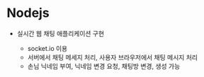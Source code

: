 # Nodejs

- 실시간 웹 채팅 애플리케이션 구현

  * socket.io 이용
  * 서버에서 채팅 메세지 처리, 사용자 브라우저에서 채팅 메시지 처리
  * 손님 닉네임 부여, 닉네임 변경 요청, 채팅방 변경, 생성 가능
  
